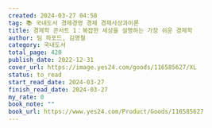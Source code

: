 ```yaml
---
created: 2024-03-27 04:58
tag: 📚 국내도서 경제경영 경제 경제사상과이론
title: 경제학 콘서트 1：복잡한 세상을 설명하는 가장 쉬운 경제학
author: 팀 하포드, 김명철
category: 국내도서
total_page: 420
publish_date: 2022-12-31
cover_url: https://image.yes24.com/goods/116585627/XL
status: to_read
start_read_date: 2024-03-27
finish_read_date: 2024-03-27
my_rate: 0
book_note: ""
book_url: https://www.yes24.com/Product/Goods/116585627
---
```



